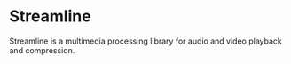 # Streamline

Streamline is a multimedia processing library for audio and video playback and compression.

